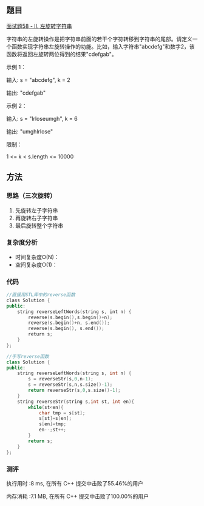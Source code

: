## 题目
[面试题58 - II. 左旋转字符串](https://leetcode-cn.com/problems/zuo-xuan-zhuan-zi-fu-chuan-lcof/)

字符串的左旋转操作是把字符串前面的若干个字符转移到字符串的尾部。请定义一个函数实现字符串左旋转操作的功能。比如，输入字符串"abcdefg"和数字2，该函数将返回左旋转两位得到的结果"cdefgab"。

示例 1：

输入: s = "abcdefg", k = 2

输出: "cdefgab"

示例 2：

输入: s = "lrloseumgh", k = 6

输出: "umghlrlose"
 

限制：

1 <= k < s.length <= 10000

## 方法
### 思路（三次旋转）
1. 先旋转左子字符串
2. 再旋转右子字符串
2. 最后旋转整个字符串

### 复杂度分析
- 时间复杂度O(N)：
- 空间复杂度O(1)：

### 代码
```cpp
//直接用STL库中的reverse函数
class Solution {
public:
    string reverseLeftWords(string s, int n) {
        reverse(s.begin(),s.begin()+n);
        reverse(s.begin()+n, s.end());
        reverse(s.begin(), s.end());
        return s;
    }
};

```

```cpp
//手写reverse函数
class Solution {
public:
    string reverseLeftWords(string s, int n) {
        s = reverseStr(s,0,n-1);
        s = reverseStr(s,n,s.size()-1);
        return reverseStr(s,0,s.size()-1);
    }
    string reverseStr(string s,int st, int en){
        while(st<en){
            char tmp = s[st];
            s[st]=s[en];
            s[en]=tmp;
            en--;st++;
        }
        return s;
    }
};
```

### 测评
执行用时 :8 ms, 在所有 C++ 提交中击败了55.46%的用户

内存消耗 :7.1 MB, 在所有 C++ 提交中击败了100.00%的用户
